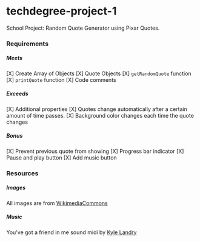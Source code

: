 # techdegree-project-1
School Project: Random Quote Generator using Pixar Quotes.

### Requirements

##### Meets

[X] Create Array of Objects
[X] Quote Objects
[X] `getRandomQuote` function
[X] `printQuote` function
[X] Code comments

##### Exceeds

[X] Additional properties
[X] Quotes change automatically after a certain amount of time passes.
[X] Background color changes each time the quote changes

##### Bonus

[X] Prevent previous quote from showing
[X] Progress bar indicator
[X] Pause and play button
[X] Add music button

### Resources

##### Images

All images are from [WikimediaCommons](https://commons.wikimedia.org/wiki/Category:Pixar_movie_logos)

##### Music

You've got a friend in me sound midi by [Kyle Landry](https://www.youtube.com/watch?v=PmhBJ8eCtBk)